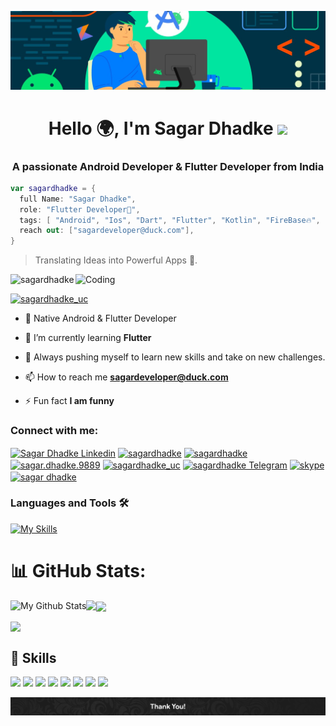 ![MasterHead](https://raw.githubusercontent.com/sagardhadke/sagardhadke/main/Github%20Readme.png)
<h1 align="center">Hello 🌍, I'm Sagar Dhadke <img src="https://github.com/sagardhadke/sagardhadke/assets/70995022/9c29e2ae-b702-431e-840c-b7e5d6530700" width="29px"></h1>
<h3 align="center">A passionate Android Developer & Flutter Developer from India</h3>

```Kotlin
var sagardhadke = {
  full Name: "Sagar Dhadke",
  role: "Flutter Developer📲",
  tags: [ "Android", "Ios", "Dart", "Flutter", "Kotlin", "FireBase🔥", "Rest API", "Open-Source🚀", "Room DB"],
  reach out: ["sagardeveloper@duck.com"],
}
```
> Translating Ideas into Powerful Apps 📲.
<img align="right" alt="Coding" width="400" src="https://media.tenor.com/rePDfDWO3XoAAAAd/hacking.gif">

<p align="left"> <img src="https://komarev.com/ghpvc/?username=sagardhadke&label=Profile%20views&color=0e75b6&style=flat" alt="sagardhadke" /> </p>


<p align="left"> <a href="https://twitter.com/sagardhadke_uc" target="blank"><img src="https://img.shields.io/twitter/follow/sagardhadke_uc?logo=twitter&style=for-the-badge" alt="sagardhadke_uc" /></a> </p>

- 📱 Native Android & Flutter Developer
  
- 🌱 I’m currently learning **Flutter**

- 🚀 Always pushing myself to learn new skills and take on new challenges.

- 📫 How to reach me **sagardeveloper@duck.com**

- ⚡ Fun fact **I am funny**

<h3 align="left">Connect with me:</h3>
<p align="left">
<a href="https://linkedin.com/in/sagar-dhadke-6a466b206" target="blank"><img align="center" src="https://github.com/user-attachments/assets/3fc85dcd-4427-4772-a0ab-f3d1ab42e28c" alt="Sagar Dhadke Linkedin" height="45" width="45" /></a>
<a href="https://twitter.com/sagardhadke_uc" target="blank"><img align="center" src="https://github.com/user-attachments/assets/08865a42-a917-430e-9245-e8434c5a29d1" alt="sagardhadke" height="45" width="45" /></a>
<a href="https://stackoverflow.com/users/18133209/sagardhadke" target="blank"><img align="center" src="https://raw.githubusercontent.com/rahuldkjain/github-profile-readme-generator/master/src/images/icons/Social/stack-overflow.svg" alt="sagardhadke" height="30" width="40" /></a>
<a href="https://fb.com/sagar.dhadke.9889" target="blank"><img align="center" src="https://github.com/user-attachments/assets/e9aa5f1c-163a-4b2e-b14f-52866c093b12" alt="sagar.dhadke.9889" height="45" width="45" /></a>
<a href="https://instagram.com/sagardhadke_uc" target="blank"><img align="center" src="https://github.com/user-attachments/assets/dfc567c4-72e4-4735-816f-f421b900b88a" alt="sagardhadke_uc" height="45" width="45" /></a>
<a href="https://t.me/peaceunique" target="blank"><img align="center" src="https://github.com/user-attachments/assets/b02fd791-e173-43c7-9376-26e32dd497db" alt="sagardhadke Telegram" height="45" width="45" /></a>  
<a href="https://join.skype.com/invite/wgWNjeP3odDG" target="blank"><img align="center" src="https://github.com/user-attachments/assets/bce731f0-50fe-46dd-b24e-5ef140797530" alt="skype" height="45" width="45" /></a>   
<a href="https://www.youtube.com/channel/UCarobx8SpGOvAnkZjeSZ1CA" target="blank"><img align="center" src="https://github.com/user-attachments/assets/b1fdd835-f78d-4b08-91b3-61a0d769152f" alt="sagar dhadke" height="45" width="45" /></a>
</p>

### Languages and Tools 🛠️

 [![My Skills](https://skillicons.dev/icons?i=androidstudio,apple,flutter,dart,kotlin,figma,firebase,sqlite,git,github,bitbucket,gitlab,gradle,idea,vscode,java,md,mysql,cloudflare,notion,postman,wordpress)]()

# 📊 GitHub Stats:

<p><img align="left" src="https://github-profile-summary-cards.vercel.app/api/cards/profile-details?username=sagardhadke&theme=radical&hide_border=false" alt="My Github Stats"/></p>
<p><img align="left" src="https://github-readme-stats.vercel.app/api/top-langs/?username=SagarDhadke&theme=radical&hide_border=false&include_all_commits=false&count_private=false&layout=compact"/></p>

<p><img align="center" src="https://github-readme-streak-stats.herokuapp.com/?user=SagarDhadke&theme=radical&hide_border=false"/></p>

<p><img align="center" src="https://github-readme-stats.vercel.app/api?username=SagarDhadke&theme=radical&hide_border=false&include_all_commits=false&count_private=false" /></p>


## 💼 Skills

![](https://img.shields.io/badge/Tool-Android-informational?style=flat&logo=android&logoColor=white&color=4AB197)
![](https://img.shields.io/badge/Tool-Flutter-informational?style=flat&logo=flutter&logoColor=white&color=4AB197)
![](https://img.shields.io/badge/Code-Dart-informational?style=flat&logo=dart&logoColor=white&color=4AB197)
![](https://img.shields.io/badge/Code-Kotlin-informational?style=flat&logo=kotlin&logoColor=white&color=4AB197)
![](https://img.shields.io/badge/Code-xml-informational?style=flat&logo=xml&logoColor=white&color=4AB197)
![](https://img.shields.io/badge/Code-MySQL-informational?style=flat&logo=MySQL&logoColor=white&color=4AB197)
![](https://img.shields.io/badge/Tools-Bitbucket-informational?style=flat&logo=Bitbucket&logoColor=white&color=4AB197)
![](https://img.shields.io/badge/Tools-Postman-informational?style=flat&logo=Postman&logoColor=white&color=4AB197)

<img src="https://github.com/SagarDhadke/SagarDhadke/blob/main/Footer.jpg">
